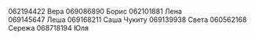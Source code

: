 062194422   Вера
069086890   Борис
062101881   Лена    
069145647   Леша
069168211   Саша Чукиту
069139938   Света
060562168   Сережа
068718194   Юля


